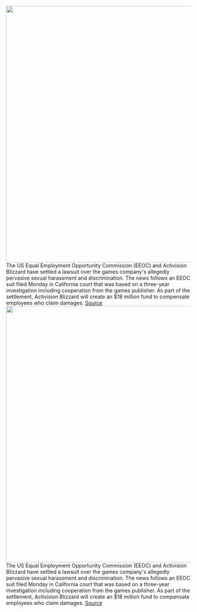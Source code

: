<img src='https://cdn.vox-cdn.com/thumbor/MxeoDPIwDlsbKWUl1TNf2oN4IEc=/0x0:2040x1360/1200x800/filters:focal(857x517:1183x843)/cdn.vox-cdn.com/uploads/chorus_image/image/69917618/acastro_210729_1777_blizzard_0002.0.jpg' width='700px' /><br/>
The US Equal Employment Opportunity Commission (EEOC) and Activision Blizzard have settled a lawsuit over the games company's allegedly pervasive sexual harassment and discrimination. The news follows an EEOC suit filed Monday in California court that was based on a three-year investigation including cooperation from the games publisher. As part of the settlement, Activision Blizzard will create an $18 million fund to compensate employees who claim damages.
<a href='https://www.theverge.com/2021/9/27/22697341/us-eeoc-sues-activision-blizzard-sexual-harassment-discrimination'> Source <a/><img src='https://cdn.vox-cdn.com/thumbor/MxeoDPIwDlsbKWUl1TNf2oN4IEc=/0x0:2040x1360/1200x800/filters:focal(857x517:1183x843)/cdn.vox-cdn.com/uploads/chorus_image/image/69917618/acastro_210729_1777_blizzard_0002.0.jpg' width='700px' /><br/>
The US Equal Employment Opportunity Commission (EEOC) and Activision Blizzard have settled a lawsuit over the games company's allegedly pervasive sexual harassment and discrimination. The news follows an EEOC suit filed Monday in California court that was based on a three-year investigation including cooperation from the games publisher. As part of the settlement, Activision Blizzard will create an $18 million fund to compensate employees who claim damages.
<a href='https://www.theverge.com/2021/9/27/22697341/us-eeoc-sues-activision-blizzard-sexual-harassment-discrimination'> Source <a/>